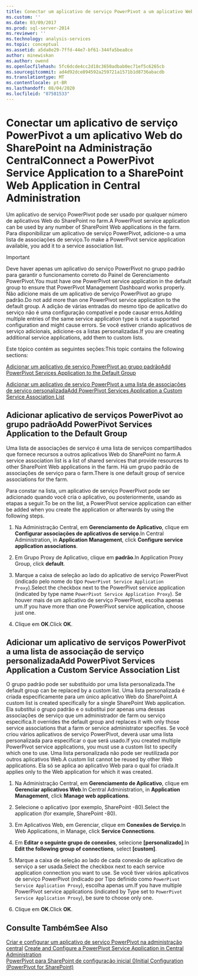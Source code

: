 ```yaml
---
title: Conectar um aplicativo de serviço PowerPivot a um aplicativo Web do SharePoint na administração central | Microsoft Docs
ms.custom: ''
ms.date: 03/09/2017
ms.prod: sql-server-2014
ms.reviewer: ''
ms.technology: analysis-services
ms.topic: conceptual
ms.assetid: a5da8e29-7ffd-44e7-bf61-344fa5bea8ce
author: minewiskan
ms.author: owend
ms.openlocfilehash: 5fc6dcde4cc2d18c3650adbab0ec71ef5c6265cb
ms.sourcegitcommit: ad4d92dce894592a259721a1571b1d8736abacdb
ms.translationtype: MT
ms.contentlocale: pt-BR
ms.lasthandoff: 08/04/2020
ms.locfileid: "87581533"
---
```

# <a name="connect-a-powerpivot-service-application-to-a-sharepoint-web-application-in-central-administration"></a><span data-ttu-id="27eca-102">Conectar um aplicativo de serviço PowerPivot a um aplicativo Web do SharePoint na Administração Central</span><span class="sxs-lookup"><span data-stu-id="27eca-102">Connect a PowerPivot Service Application to a SharePoint Web Application in Central Administration</span></span>
  <span data-ttu-id="27eca-103">Um aplicativo de serviço PowerPivot pode ser usado por qualquer número de aplicativos Web do SharePoint no farm.</span><span class="sxs-lookup"><span data-stu-id="27eca-103">A PowerPivot service application can be used by any number of SharePoint Web applications in the farm.</span></span> <span data-ttu-id="27eca-104">Para disponibilizar um aplicativo de serviço PowerPivot, adicione-o a uma lista de associações de serviço.</span><span class="sxs-lookup"><span data-stu-id="27eca-104">To make a PowerPivot service application available, you add it to a service association list.</span></span>  
  
> [!IMPORTANT]  
>  <span data-ttu-id="27eca-105">Deve haver apenas um aplicativo do serviço PowerPivot no grupo padrão para garantir o funcionamento correto do Painel de Gerenciamento PowerPivot.</span><span class="sxs-lookup"><span data-stu-id="27eca-105">You must have one PowerPivot service application in the default group to ensure that PowerPivot Management Dashboard works properly.</span></span> <span data-ttu-id="27eca-106">Não adicione mais de um aplicativo de serviço PowerPivot ao grupo padrão.</span><span class="sxs-lookup"><span data-stu-id="27eca-106">Do not add more than one PowerPivot service application to the default group.</span></span> <span data-ttu-id="27eca-107">A adição de várias entradas do mesmo tipo de aplicativo do serviço não é uma configuração compatível e pode causar erros.</span><span class="sxs-lookup"><span data-stu-id="27eca-107">Adding multiple entries of the same service application type is not a supported configuration and might cause errors.</span></span> <span data-ttu-id="27eca-108">Se você estiver criando aplicativos de serviço adicionais, adicione-os a listas personalizadas.</span><span class="sxs-lookup"><span data-stu-id="27eca-108">If you are creating additional service applications, add them to custom lists.</span></span>  
  
 <span data-ttu-id="27eca-109">Este tópico contém as seguintes seções:</span><span class="sxs-lookup"><span data-stu-id="27eca-109">This topic contains the following sections:</span></span>  
  
 [<span data-ttu-id="27eca-110">Adicionar um aplicativo de serviço PowerPivot ao grupo padrão</span><span class="sxs-lookup"><span data-stu-id="27eca-110">Add PowerPivot Services Application to the Default Group</span></span>](#default)  
  
 [<span data-ttu-id="27eca-111">Adicionar um aplicativo de serviço PowerPivot a uma lista de associações de serviço personalizada</span><span class="sxs-lookup"><span data-stu-id="27eca-111">Add PowerPivot Services Application a Custom Service Association List</span></span>](#custom)  
  
##  <a name="add-powerpivot-services-application-to-the-default-group"></a><a name="default"></a><span data-ttu-id="27eca-112">Adicionar aplicativo de serviços PowerPivot ao grupo padrão</span><span class="sxs-lookup"><span data-stu-id="27eca-112">Add PowerPivot Services Application to the Default Group</span></span>  
 <span data-ttu-id="27eca-113">Uma lista de associações de serviço é uma lista de serviços compartilhados que fornece recursos a outros aplicativos Web do SharePoint no farm.</span><span class="sxs-lookup"><span data-stu-id="27eca-113">A service association list is a list of shared services that provide resources to other SharePoint Web applications in the farm.</span></span> <span data-ttu-id="27eca-114">Há um grupo padrão de associações de serviço para o farm.</span><span class="sxs-lookup"><span data-stu-id="27eca-114">There is one default group of service associations for the farm.</span></span>  
  
 <span data-ttu-id="27eca-115">Para constar na lista, um aplicativo de serviço PowerPivot pode ser adicionado quando você cria o aplicativo, ou posteriormente, usando as etapas a seguir.</span><span class="sxs-lookup"><span data-stu-id="27eca-115">To be on the list, a PowerPivot service application can either be added when you create the application or afterwards by using the following steps.</span></span>  
  
1.  <span data-ttu-id="27eca-116">Na Administração Central, em **Gerenciamento de Aplicativo**, clique em **Configurar associações de aplicativos de serviço**.</span><span class="sxs-lookup"><span data-stu-id="27eca-116">In Central Administration, in **Application Management**, click **Configure service application associations**.</span></span>  
  
2.  <span data-ttu-id="27eca-117">Em Grupo Proxy de Aplicativo, clique em **padrão**.</span><span class="sxs-lookup"><span data-stu-id="27eca-117">In Application Proxy Group, click **default**.</span></span>  
  
3.  <span data-ttu-id="27eca-118">Marque a caixa de seleção ao lado do aplicativo de serviço PowerPivot (indicado pelo nome do tipo `PowerPivot Service Application Proxy`).</span><span class="sxs-lookup"><span data-stu-id="27eca-118">Select the checkbox next to the PowerPivot service application (indicated by type name `PowerPivot Service Application Proxy`).</span></span> <span data-ttu-id="27eca-119">Se houver mais de um aplicativo de serviço PowerPivot, escolha apenas um.</span><span class="sxs-lookup"><span data-stu-id="27eca-119">If you have more than one PowerPivot service application, choose just one.</span></span>  
  
4.  <span data-ttu-id="27eca-120">Clique em **OK**.</span><span class="sxs-lookup"><span data-stu-id="27eca-120">Click **OK**.</span></span>  
  
##  <a name="add-powerpivot-services-application-a-custom-service-association-list"></a><a name="custom"></a><span data-ttu-id="27eca-121">Adicionar um aplicativo de serviços PowerPivot a uma lista de associação de serviço personalizada</span><span class="sxs-lookup"><span data-stu-id="27eca-121">Add PowerPivot Services Application a Custom Service Association List</span></span>  
 <span data-ttu-id="27eca-122">O grupo padrão pode ser substituído por uma lista personalizada.</span><span class="sxs-lookup"><span data-stu-id="27eca-122">The default group can be replaced by a custom list.</span></span> <span data-ttu-id="27eca-123">Uma lista personalizada é criada especificamente para um único aplicativo Web do SharePoint.</span><span class="sxs-lookup"><span data-stu-id="27eca-123">A custom list is created specifically for a single SharePoint Web application.</span></span> <span data-ttu-id="27eca-124">Ela substitui o grupo padrão e o substitui por apenas uma dessas associações de serviço que um administrador de farm ou serviço especifica.</span><span class="sxs-lookup"><span data-stu-id="27eca-124">It overrides the default group and replaces it with only those service associations that a farm or service administrator specifies.</span></span> <span data-ttu-id="27eca-125">Se você criou vários aplicativos de serviço PowerPivot, deverá usar uma lista personalizada para especificar o que será usado.</span><span class="sxs-lookup"><span data-stu-id="27eca-125">If you created multiple PowerPivot service applications, you must use a custom list to specify which one to use.</span></span> <span data-ttu-id="27eca-126">Uma lista personalizada não pode ser reutilizada por outros aplicativos Web.</span><span class="sxs-lookup"><span data-stu-id="27eca-126">A custom list cannot be reused by other Web applications.</span></span> <span data-ttu-id="27eca-127">Ela só se aplica ao aplicativo Web para o qual foi criada.</span><span class="sxs-lookup"><span data-stu-id="27eca-127">It applies only to the Web application for which it was created.</span></span>  
  
1.  <span data-ttu-id="27eca-128">Na Administração Central, em **Gerenciamento de Aplicativo**, clique em **Gerenciar aplicativos Web**.</span><span class="sxs-lookup"><span data-stu-id="27eca-128">In Central Administration, in **Application Management**, click **Manage web applications**.</span></span>  
  
2.  <span data-ttu-id="27eca-129">Selecione o aplicativo (por exemplo, SharePoint -80).</span><span class="sxs-lookup"><span data-stu-id="27eca-129">Select the application (for example, SharePoint -80).</span></span>  
  
3.  <span data-ttu-id="27eca-130">Em Aplicativos Web, em Gerenciar, clique em **Conexões de Serviço**.</span><span class="sxs-lookup"><span data-stu-id="27eca-130">In Web Applications, in Manage, click **Service Connections**.</span></span>  
  
4.  <span data-ttu-id="27eca-131">Em **Editar o seguinte grupo de conexões**, selecione **[personalizado]**.</span><span class="sxs-lookup"><span data-stu-id="27eca-131">In **Edit the following group of connections**, select **[custom]**.</span></span>  
  
5.  <span data-ttu-id="27eca-132">Marque a caixa de seleção ao lado de cada conexão de aplicativo de serviço a ser usada.</span><span class="sxs-lookup"><span data-stu-id="27eca-132">Select the checkbox next to each service application connection you want to use.</span></span> <span data-ttu-id="27eca-133">Se você tiver vários aplicativos de serviço PowerPivot (indicado por Tipo definido como `PowerPivot Service Application Proxy`), escolha apenas um.</span><span class="sxs-lookup"><span data-stu-id="27eca-133">If you have multiple PowerPivot service applications (indicated by Type set to `PowerPivot Service Application Proxy`), be sure to choose only one.</span></span>  
  
6.  <span data-ttu-id="27eca-134">Clique em **OK**.</span><span class="sxs-lookup"><span data-stu-id="27eca-134">Click **OK**.</span></span>  
  
## <a name="see-also"></a><span data-ttu-id="27eca-135">Consulte Também</span><span class="sxs-lookup"><span data-stu-id="27eca-135">See Also</span></span>  
 <span data-ttu-id="27eca-136">[Criar e configurar um aplicativo de serviço PowerPivot na administração central](create-and-configure-power-pivot-service-application-in-ca.md) </span><span class="sxs-lookup"><span data-stu-id="27eca-136">[Create and Configure a PowerPivot Service Application in Central Administration](create-and-configure-power-pivot-service-application-in-ca.md) </span></span>  
 [<span data-ttu-id="27eca-137">PowerPivot para SharePoint de configuração inicial &#40;&#41;</span><span class="sxs-lookup"><span data-stu-id="27eca-137">Initial Configuration &#40;PowerPivot for SharePoint&#41;</span></span>](../../sql-server/install/initial-configuration-powerpivot-for-sharepoint.md)  
  
  
